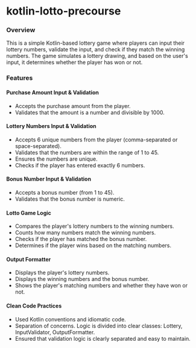 # kotlin-lotto-precourse

### Overview
This is a simple Kotlin-based lottery game where players can input their lottery numbers, validate the input, and check if they match the winning numbers. The game simulates a lottery drawing, and based on the user's input, it determines whether the player has won or not.

### Features
#### Purchase Amount Input & Validation
- Accepts the purchase amount from the player.
- Validates that the amount is a number and divisible by 1000.

#### Lottery Numbers Input & Validation
- Accepts 6 unique numbers from the player (comma-separated or space-separated).
- Validates that the numbers are within the range of 1 to 45.
- Ensures the numbers are unique.
- Checks if the player has entered exactly 6 numbers.

#### Bonus Number Input & Validation
- Accepts a bonus number (from 1 to 45).
- Validates that the bonus number is numeric.

#### Lotto Game Logic
- Compares the player's lottery numbers to the winning numbers.
- Counts how many numbers match the winning numbers.
- Checks if the player has matched the bonus number.
- Determines if the player wins based on the matching numbers.

#### Output Formatter
- Displays the player's lottery numbers.
- Displays the winning numbers and the bonus number.
- Shows the player's matching numbers and whether they have won or not.

#### Clean Code Practices
- Used Kotlin conventions and idiomatic code.
- Separation of concerns. Logic is divided into clear classes: Lottery, InputValidator, OutputFormatter.
- Ensured that validation logic is clearly separated and easy to maintain.
